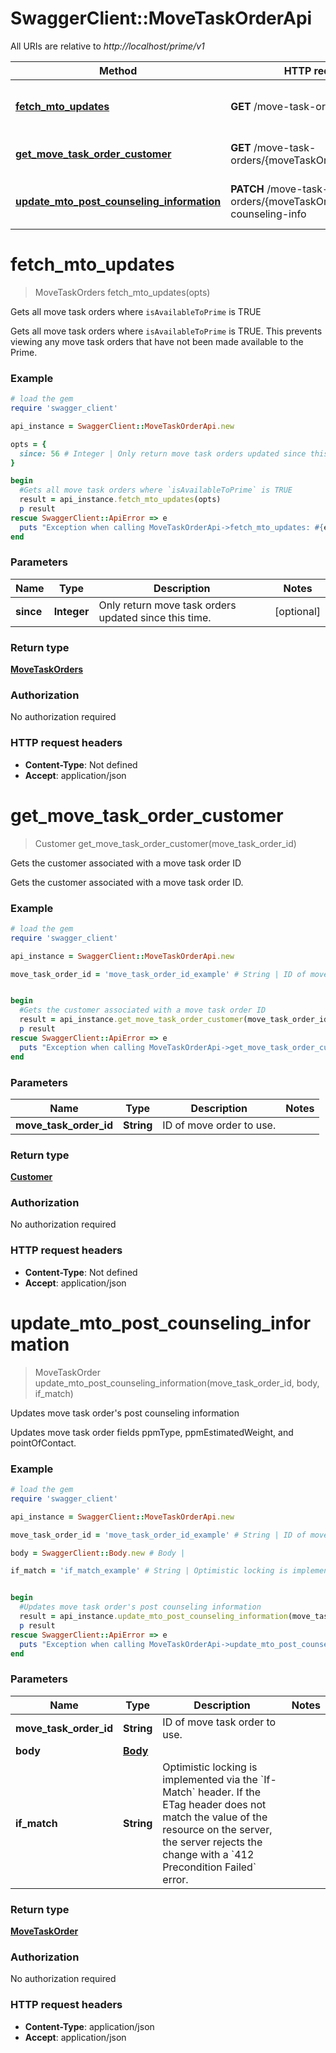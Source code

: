 # SwaggerClient::MoveTaskOrderApi

All URIs are relative to *http://localhost/prime/v1*

Method | HTTP request | Description
------------- | ------------- | -------------
[**fetch_mto_updates**](MoveTaskOrderApi.md#fetch_mto_updates) | **GET** /move-task-orders | Gets all move task orders where &#x60;isAvailableToPrime&#x60; is TRUE
[**get_move_task_order_customer**](MoveTaskOrderApi.md#get_move_task_order_customer) | **GET** /move-task-orders/{moveTaskOrderID}/customer | Gets the customer associated with a move task order ID
[**update_mto_post_counseling_information**](MoveTaskOrderApi.md#update_mto_post_counseling_information) | **PATCH** /move-task-orders/{moveTaskOrderID}/post-counseling-info | Updates move task order&#39;s post counseling information


# **fetch_mto_updates**
> MoveTaskOrders fetch_mto_updates(opts)

Gets all move task orders where `isAvailableToPrime` is TRUE

Gets all move task orders where `isAvailableToPrime` is TRUE. This prevents viewing any move task orders that have not been made available to the Prime. 

### Example
```ruby
# load the gem
require 'swagger_client'

api_instance = SwaggerClient::MoveTaskOrderApi.new

opts = { 
  since: 56 # Integer | Only return move task orders updated since this time.
}

begin
  #Gets all move task orders where `isAvailableToPrime` is TRUE
  result = api_instance.fetch_mto_updates(opts)
  p result
rescue SwaggerClient::ApiError => e
  puts "Exception when calling MoveTaskOrderApi->fetch_mto_updates: #{e}"
end
```

### Parameters

Name | Type | Description  | Notes
------------- | ------------- | ------------- | -------------
 **since** | **Integer**| Only return move task orders updated since this time. | [optional] 

### Return type

[**MoveTaskOrders**](MoveTaskOrders.md)

### Authorization

No authorization required

### HTTP request headers

 - **Content-Type**: Not defined
 - **Accept**: application/json



# **get_move_task_order_customer**
> Customer get_move_task_order_customer(move_task_order_id)

Gets the customer associated with a move task order ID

Gets the customer associated with a move task order ID.

### Example
```ruby
# load the gem
require 'swagger_client'

api_instance = SwaggerClient::MoveTaskOrderApi.new

move_task_order_id = 'move_task_order_id_example' # String | ID of move order to use.


begin
  #Gets the customer associated with a move task order ID
  result = api_instance.get_move_task_order_customer(move_task_order_id)
  p result
rescue SwaggerClient::ApiError => e
  puts "Exception when calling MoveTaskOrderApi->get_move_task_order_customer: #{e}"
end
```

### Parameters

Name | Type | Description  | Notes
------------- | ------------- | ------------- | -------------
 **move_task_order_id** | **String**| ID of move order to use. | 

### Return type

[**Customer**](Customer.md)

### Authorization

No authorization required

### HTTP request headers

 - **Content-Type**: Not defined
 - **Accept**: application/json



# **update_mto_post_counseling_information**
> MoveTaskOrder update_mto_post_counseling_information(move_task_order_id, body, if_match)

Updates move task order's post counseling information

Updates move task order fields ppmType, ppmEstimatedWeight, and pointOfContact.

### Example
```ruby
# load the gem
require 'swagger_client'

api_instance = SwaggerClient::MoveTaskOrderApi.new

move_task_order_id = 'move_task_order_id_example' # String | ID of move task order to use.

body = SwaggerClient::Body.new # Body | 

if_match = 'if_match_example' # String | Optimistic locking is implemented via the `If-Match` header. If the ETag header does not match the value of the resource on the server, the server rejects the change with a `412 Precondition Failed` error. 


begin
  #Updates move task order's post counseling information
  result = api_instance.update_mto_post_counseling_information(move_task_order_id, body, if_match)
  p result
rescue SwaggerClient::ApiError => e
  puts "Exception when calling MoveTaskOrderApi->update_mto_post_counseling_information: #{e}"
end
```

### Parameters

Name | Type | Description  | Notes
------------- | ------------- | ------------- | -------------
 **move_task_order_id** | **String**| ID of move task order to use. | 
 **body** | [**Body**](Body.md)|  | 
 **if_match** | **String**| Optimistic locking is implemented via the &#x60;If-Match&#x60; header. If the ETag header does not match the value of the resource on the server, the server rejects the change with a &#x60;412 Precondition Failed&#x60; error.  | 

### Return type

[**MoveTaskOrder**](MoveTaskOrder.md)

### Authorization

No authorization required

### HTTP request headers

 - **Content-Type**: application/json
 - **Accept**: application/json



